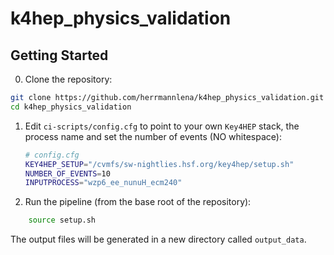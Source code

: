 # k4hep_physics_validation

## Getting Started

0. Clone the repository:

```bash
git clone https://github.com/herrmannlena/k4hep_physics_validation.git
cd k4hep_physics_validation
```

1. Edit `ci-scripts/config.cfg` to point to your own `Key4HEP` stack, the process name and set the number of events (NO whitespace):

   ```bash
   # config.cfg
   KEY4HEP_SETUP="/cvmfs/sw-nightlies.hsf.org/key4hep/setup.sh"
   NUMBER_OF_EVENTS=10
   INPUTPROCESS="wzp6_ee_nunuH_ecm240"

   ```
2. Run the pipeline (from the base root of the repository):
```bash
    source setup.sh
```

The output files will be generated in a new directory called `output_data`.




